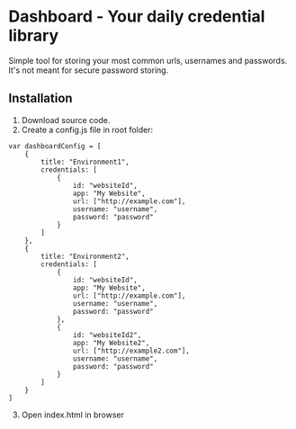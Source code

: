# Dashboard - Your daily credential library
Simple tool for storing your most common urls, usernames and passwords. It's not meant for secure password storing.

## Installation
1. Download source code.
2. Create a config.js file in root folder:
```
var dashboardConfig = [
    {
        title: "Environment1",
        credentials: [
            {
                id: "websiteId",
                app: "My Website",
                url: ["http://example.com"],
                username: "username",
                password: "password"
            }
        ]
    },
    {
        title: "Environment2",
        credentials: [
            {
                id: "websiteId",
                app: "My Website",
                url: ["http://example.com"],
                username: "username",
                password: "password"
            },
            {
                id: "websiteId2",
                app: "My Website2",
                url: ["http://example2.com"],
                username: "username",
                password: "password"
            }            
        ]
    }    
]
```
3. Open index.html in browser

